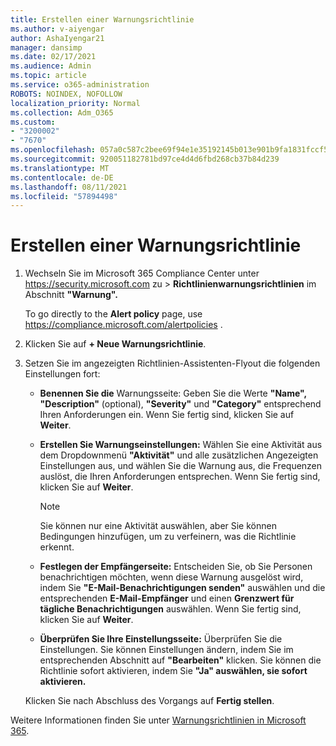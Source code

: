 ```yaml
---
title: Erstellen einer Warnungsrichtlinie
ms.author: v-aiyengar
author: AshaIyengar21
manager: dansimp
ms.date: 02/17/2021
ms.audience: Admin
ms.topic: article
ms.service: o365-administration
ROBOTS: NOINDEX, NOFOLLOW
localization_priority: Normal
ms.collection: Adm_O365
ms.custom:
- "3200002"
- "7670"
ms.openlocfilehash: 057a0c587c2bee69f94e1e35192145b013e901b9fa1831fccf566e7e64de5261
ms.sourcegitcommit: 920051182781bd97ce4d4d6fbd268cb37b84d239
ms.translationtype: MT
ms.contentlocale: de-DE
ms.lasthandoff: 08/11/2021
ms.locfileid: "57894498"
---
```

# <a name="create-an-alert-policy"></a>Erstellen einer Warnungsrichtlinie

1. Wechseln Sie im Microsoft 365 Compliance Center unter <https://security.microsoft.com> zu  \> **Richtlinienwarnungsrichtlinien** im Abschnitt **"Warnung".**

   To go directly to the **Alert policy** page, use <https://compliance.microsoft.com/alertpolicies> .

2. Klicken Sie auf **+ Neue Warnungsrichtlinie**.
3. Setzen Sie im angezeigten Richtlinien-Assistenten-Flyout die folgenden Einstellungen fort:
   - **Benennen Sie die** Warnungsseite: Geben Sie die Werte **"Name",** **"Description"** (optional), **"Severity"** und **"Category"** entsprechend Ihren Anforderungen ein. Wenn Sie fertig sind, klicken Sie auf **Weiter**.
   - **Erstellen Sie Warnungseinstellungen:** Wählen Sie eine Aktivität aus dem Dropdownmenü **"Aktivität"** und alle zusätzlichen Angezeigten Einstellungen aus, und wählen Sie die Warnung aus, die Frequenzen auslöst, die Ihren Anforderungen entsprechen. Wenn Sie fertig sind, klicken Sie auf **Weiter**.

     > [!NOTE]
     > Sie können nur eine Aktivität auswählen, aber Sie können Bedingungen hinzufügen, um zu verfeinern, was die Richtlinie erkennt.

   - **Festlegen der Empfängerseite:** Entscheiden Sie, ob Sie Personen benachrichtigen möchten, wenn diese Warnung ausgelöst wird, indem Sie **"E-Mail-Benachrichtigungen senden"** auswählen und die entsprechenden **E-Mail-Empfänger** und einen **Grenzwert für tägliche Benachrichtigungen** auswählen. Wenn Sie fertig sind, klicken Sie auf **Weiter**.
   - **Überprüfen Sie Ihre Einstellungsseite:** Überprüfen Sie die Einstellungen. Sie können Einstellungen ändern, indem Sie im entsprechenden Abschnitt auf **"Bearbeiten"** klicken. Sie können die Richtlinie sofort aktivieren, indem Sie **"Ja" auswählen, sie sofort aktivieren.**

   Klicken Sie nach Abschluss des Vorgangs auf **Fertig stellen**.

Weitere Informationen finden Sie unter [Warnungsrichtlinien in Microsoft 365](https://docs.microsoft.com/microsoft-365/compliance/alert-policies).
